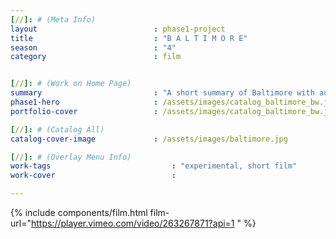 ```yaml
---
[//]: # (Meta Info)
layout                          : phase1-project
title 					        : "B A L T I M O R E"
season				            : "4"
category						: film


[//]: # (Work on Home Page)
summary                         : "A short summary of Baltimore with audio from the 1974 film, Willie Dynamite, talking about pimp culture and exploitation of women"
phase1-hero                     : /assets/images/catalog_baltimore_bw.jpg
portfolio-cover					: /assets/images/catalog_baltimore_bw.jpg

[//]: # (Catalog All)
catalog-cover-image				: /assets/images/baltimore.jpg

[//]: # (Overlay Menu Info)
work-tags 							: "experimental, short film"
work-cover							:

---
```

{% include components/film.html film-url="https://player.vimeo.com/video/263267871?api=1 " %}
